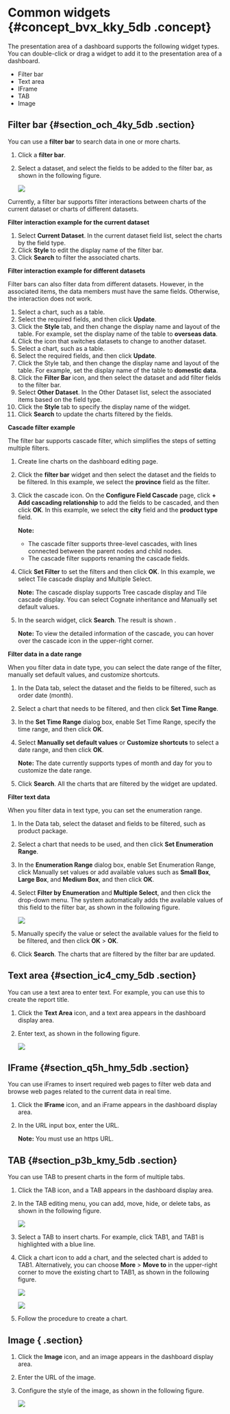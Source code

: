# Common widgets {#concept_bvx_kky_5db .concept}

The presentation area of a dashboard supports the following widget types. You can double-click or drag a widget to add it to the presentation area of a dashboard.

-   Filter bar
-   Text area
-   IFrame
-   TAB
-   Image

## Filter bar {#section_och_4ky_5db .section}

You can use a **filter bar** to search data in one or more charts.

1.  Click a **filter bar**.
2.  Select a dataset, and select the fields to be added to the filter bar, as shown in the following figure.

    ![](http://static-aliyun-doc.oss-cn-hangzhou.aliyuncs.com/assets/img/9118/154995591438735_en-US.png)


Currently, a filter bar supports filter interactions between charts of the current dataset or charts of different datasets.

**Filter interaction example for the current dataset**

1.  Select **Current Dataset**. In the current dataset field list, select the charts by the field type.
2.  Click **Style** to edit the display name of the filter bar.
3.  Click **Search** to filter the associated charts.

**Filter interaction example for different datasets**

Filter bars can also filter data from different datasets. However, in the associated items, the data members must have the same fields. Otherwise, the interaction does not work.

1.  Select a chart, such as a table.
2.  Select the required fields, and then click **Update**.
3.  Click the **Style** tab, and then change the display name and layout of the table. For example, set the display name of the table to **overseas data**.
4.  Click the icon that switches datasets to change to another dataset.
5.  Select a chart, such as a table.
6.  Select the required fields, and then click **Update**.
7.  Click the Style tab, and then change the display name and layout of the table. For example, set the display name of the table to **domestic data**.
8.  Click the **Filter Bar** icon, and then select the dataset and add filter fields to the filter bar.
9.  Select **Other Dataset**. In the Other Dataset list, select the associated items based on the field type.
10. Click the **Style** tab to specify the display name of the widget.
11. Click **Search** to update the charts filtered by the fields.

**Cascade filter example**

The filter bar supports cascade filter, which simplifies the steps of setting multiple filters.

1.  Create line charts on the dashboard editing page.
2.  Click the **filter bar** widget and then select the dataset and the fields to be filtered. In this example, we select the **province** field as the filter.
3.  Click the cascade icon. On the **Configure Field Cascade** page, click **+ Add cascading relationship** to add the fields to be cascaded, and then click **OK**. In this example, we select the **city** field and the **product type** field.

    **Note:** 

    -   The cascade filter supports three-level cascades, with lines connected between the parent nodes and child nodes.
    -   The cascade filter supports renaming the cascade fields.
4.  Click **Set Filter** to set the filters and then click **OK**. In this example, we select Tile cascade display and Multiple Select.

    **Note:** The cascade display supports Tree cascade display and Tile cascade display. You can select Cognate inheritance and Manually set default values.

5.  In the search widget, click **Search**. The result is shown .

    **Note:** To view the detailed information of the cascade, you can hover over the cascade icon in the upper-right corner.


**Filter data in a date range**

When you filter data in date type, you can select the date range of the filter, manually set default values, and customize shortcuts.

1.  In the Data tab, select the dataset and the fields to be filtered, such as order date \(month\).
2.  Select a chart that needs to be filtered, and then click **Set Time Range**.
3.  In the **Set Time Range** dialog box, enable Set Time Range, specify the time range, and then click **OK**.
4.  Select **Manually set default values** or **Customize shortcuts** to select a date range, and then click **OK**.

    **Note:** The date currently supports types of month and day for you to customize the date range.

5.  Click **Search**. All the charts that are filtered by the widget are updated.

**Filter text data**

When you filter data in text type, you can set the enumeration range.

1.  In the Data tab, select the dataset and fields to be filtered, such as product package.
2.  Select a chart that needs to be used, and then click **Set Enumeration Range**.
3.  In the **Enumeration Range** dialog box, enable Set Enumeration Range, click Manually set values or add available values such as **Small Box**, **Large Box**, and **Medium Box**, and then click **OK**.
4.  Select **Filter by Enumeration** and **Multiple Select**, and then click the drop-down menu. The system automatically adds the available values of this field to the filter bar, as shown in the following figure.

    ![](http://static-aliyun-doc.oss-cn-hangzhou.aliyuncs.com/assets/img/9118/154995591438736_en-US.png)

5.  Manually specify the value or select the available values for the field to be filtered, and then click **OK** \> **OK**.
6.  Click **Search**. The charts that are filtered by the filter bar are updated.

## Text area {#section_ic4_cmy_5db .section}

You can use a text area to enter text. For example, you can use this to create the report title.

1.  Click the **Text Area** icon, and a text area appears in the dashboard display area.
2.  Enter text, as shown in the following figure.

    ![](http://static-aliyun-doc.oss-cn-hangzhou.aliyuncs.com/assets/img/9118/154995591438737_en-US.png)


## IFrame {#section_q5h_hmy_5db .section}

You can use iFrames to insert required web pages to filter web data and browse web pages related to the current data in real time.

1.  Click the **IFrame** icon, and an iFrame appears in the dashboard display area.
2.  In the URL input box, enter the URL.

    **Note:** You must use an https URL.


## TAB {#section_p3b_kmy_5db .section}

You can use TAB to present charts in the form of multiple tabs.

1.  Click the TAB icon, and a TAB appears in the dashboard display area.
2.  In the TAB editing menu, you can add, move, hide, or delete tabs, as shown in the following figure.

    ![](http://static-aliyun-doc.oss-cn-hangzhou.aliyuncs.com/assets/img/9118/154995591438741_en-US.png)

3.  Select a TAB to insert charts. For example, click TAB1, and TAB1 is highlighted with a blue line.
4.  Click a chart icon to add a chart, and the selected chart is added to TAB1. Alternatively, you can choose **More** \> **Move to** in the upper-right corner to move the existing chart to TAB1, as shown in the following figure.

    ![](http://static-aliyun-doc.oss-cn-hangzhou.aliyuncs.com/assets/img/9118/154995591538742_en-US.png)

    ![](http://static-aliyun-doc.oss-cn-hangzhou.aliyuncs.com/assets/img/9118/154995591538743_en-US.png)

5.  Follow the procedure to create a chart.

## Image { .section}

1.  Click the **Image** icon, and an image appears in the dashboard display area.
2.  Enter the URL of the image.
3.  Configure the style of the image, as shown in the following figure.

    ![](images/38744_en-US.png)


